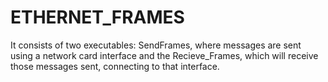 # ETHERNET_FRAMES
It consists of two executables: SendFrames, where messages are sent using a network card interface and the Recieve_Frames, which will receive those messages sent, connecting to that interface.
